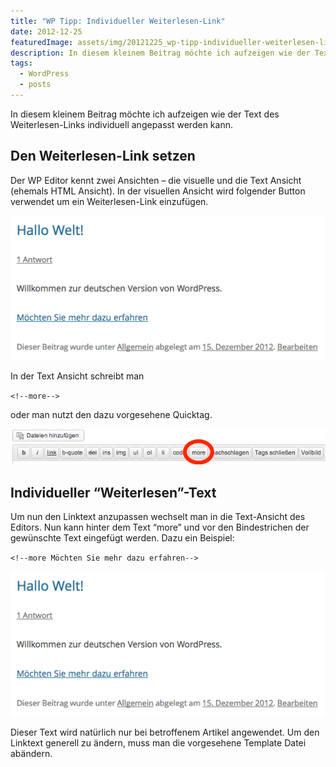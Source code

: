 ```yaml
---
title: "WP Tipp: Individueller Weiterlesen-Link"
date: 2012-12-25
featuredImage: assets/img/20121225_wp-tipp-individueller-weiterlesen-link_0.jpeg
description: In diesem kleinem Beitrag möchte ich aufzeigen wie der Text des Weiterlesen-Links individuell angepasst werden kann.
tags:
  - WordPress
  - posts
---
```

In diesem kleinem Beitrag möchte ich aufzeigen wie der Text des Weiterlesen-Links individuell angepasst werden kann.

## Den Weiterlesen-Link setzen

Der WP Editor kennt zwei Ansichten – die visuelle und die Text Ansicht (ehemals HTML Ansicht). In der visuellen Ansicht wird folgender Button verwendet um ein Weiterlesen-Link einzufügen.

![Weiterlesen-Link Button](assets/img/20121225_wp-tipp-individueller-weiterlesen-link_1.jpeg)

In der Text Ansicht schreibt man

`<!--more-->`

oder man nutzt den dazu vorgesehene Quicktag.

![Weiterlesen-Link Quicktag](assets/img/20121225_wp-tipp-individueller-weiterlesen-link_2.jpeg)

## Individueller “Weiterlesen”-Text

Um nun den Linktext anzupassen wechselt man in die Text-Ansicht des Editors. Nun kann hinter dem Text “more” und vor den Bindestrichen der gewünschte Text eingefügt werden. Dazu ein Beispiel:

`<!--more Möchten Sie mehr dazu erfahren-->`

![Weiterlesen-Link Beispiel](assets/img/20121225_wp-tipp-individueller-weiterlesen-link_3.jpeg)

Dieser Text wird natürlich nur bei betroffenem Artikel angewendet. Um den Linktext generell zu ändern, muss man die vorgesehene Template Datei abändern.

